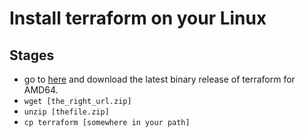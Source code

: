 # Install terraform on your Linux

## Stages
* go to [here](https://developer.hashicorp.com/terraform/install) and download the latest binary release of terraform for AMD64.
* `wget [the_right_url.zip]`
* `unzip [thefile.zip]`
* `cp terraform [somewhere in your path]`
